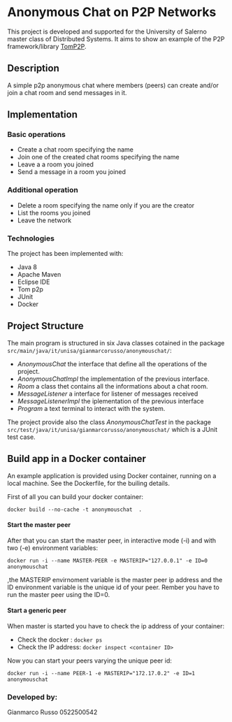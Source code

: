 # Anonymous Chat on P2P Networks

This project is developed and supported for the University of Salerno master class of Distributed Systems. It aims to show an example of the P2P framework/library [TomP2P](https://tomp2p.net/).

## Description

A simple p2p anonymous chat where members (peers) can create and/or join a chat room and send messages in it. 

## Implementation

### Basic operations

- Create a chat room specifying the name
- Join one of the created chat rooms specifying the name
- Leave a a room you joined
- Send a message in a room you joined 

### Additional operation

- Delete a room specifying the name only if you are the creator
- List the rooms you joined
- Leave the network

### Technologies

The project has been implemented with:
- Java 8
- Apache Maven
- Eclipse IDE
- Tom p2p
- JUnit
- Docker

## Project Structure

The main program is structured in six Java classes cotained in the package ```src/main/java/it/unisa/gianmarcorusso/anonymouschat/```: 

- _AnonymousChat_ the interface that define all the operations of the project.
- _AnonymousChatImpl_ the implementation of the previous interface.	
- _Room_ a class thet contains all the informations about a chat room.
- _MessageListener_ a interface for listener of messages received
- _MessageListenerImpl_ the iplementation of the previous interface
- _Program_ a text terminal to interact with the system.

The project provide also the class _AnonymousChatTest_ in the package ```src/test/java/it/unisa/gianmarcorusso/anonymouschat/``` which is a JUnit test case.

## Build app in a Docker container

An example application is provided using Docker container, running on a local machine. See the Dockerfile, for the builing details.

First of all you can build your docker container:

```docker build --no-cache -t anonymouschat  .```

#### Start the master peer

After that you can start the master peer, in interactive mode (-i) and with two (-e) environment variables:

```docker run -i --name MASTER-PEER -e MASTERIP="127.0.0.1" -e ID=0 anonymouschat```

,the MASTERIP envirnoment variable is the master peer ip address and the ID environment variable is the unique id of your peer. Rember you have to run the master peer using the ID=0.

#### Start a generic peer

When master is started you have to check the ip address of your container:

- Check the docker <container ID>: ```docker ps```
- Check the IP address: ```docker inspect <container ID>```

Now you can start your peers varying the unique peer id:

```docker run -i --name PEER-1 -e MASTERIP="172.17.0.2" -e ID=1 anonymouschat```

### Developed by:

Gianmarco Russo
0522500542
